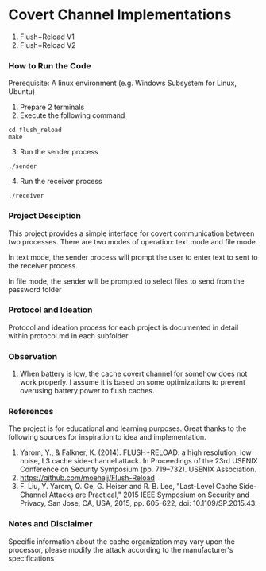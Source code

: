 # Covert Channel Implementations 
1. Flush+Reload V1
2. Flush+Reload V2

### How to Run the Code
Prerequisite: A linux environment (e.g. Windows Subsystem for Linux, Ubuntu)

1. Prepare 2 terminals 
2. Execute the following command
```
cd flush_reload
make
```
3. Run the sender process
```
./sender
```
4. Run the receiver process
```
./receiver
```

### Project Desciption

This project provides a simple interface for covert communication between two processes. There are two modes of operation: text mode and file mode. 

In text mode, the sender process will prompt the user to enter text to sent to the receiver process. 

In file mode, the sender will be prompted to select files to send from the password folder

### Protocol and Ideation

Protocol and ideation process for each project is documented in detail within protocol.md in each subfolder

### Observation 
1. When battery is low, the cache covert channel for somehow does not work properly. I assume it is based on some optimizations to prevent overusing battery power to flush caches. 

### References
The project is for educational and learning purposes. Great thanks to the following sources for inspiration to idea and implementation.  

1. Yarom, Y., & Falkner, K. (2014). FLUSH+RELOAD: a high resolution, low noise, L3 cache side-channel attack. In Proceedings of the 23rd USENIX Conference on Security Symposium (pp. 719–732). USENIX Association.
2. https://github.com/moehajj/Flush-Reload
3. F. Liu, Y. Yarom, Q. Ge, G. Heiser and R. B. Lee, "Last-Level Cache Side-Channel Attacks are Practical," 2015 IEEE Symposium on Security and Privacy, San Jose, CA, USA, 2015, pp. 605-622, doi: 10.1109/SP.2015.43.

### Notes and Disclaimer

Specific information about the cache organization may vary upon the processor, please modify the attack according to the manufacturer's specifications



